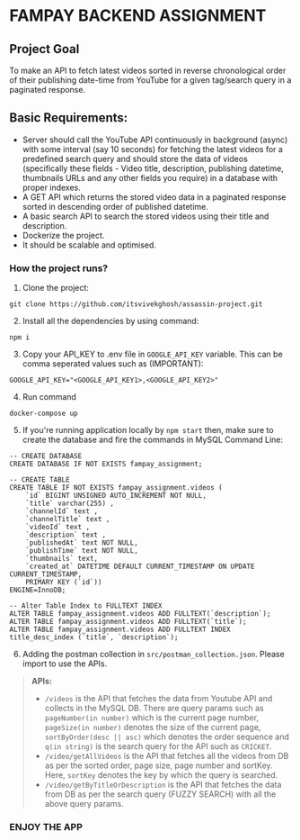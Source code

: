 # FAMPAY BACKEND ASSIGNMENT

## Project Goal

To make an API to fetch latest videos sorted in reverse chronological order of their publishing date-time from YouTube for a given tag/search query in a paginated response.

## Basic Requirements:

- Server should call the YouTube API continuously in background (async) with some interval (say 10 seconds) for fetching the latest videos for a predefined search query and should store the data of videos (specifically these fields - Video title, description, publishing datetime, thumbnails URLs and any other fields you require) in a database with proper indexes.
- A GET API which returns the stored video data in a paginated response sorted in descending order of published datetime.
- A basic search API to search the stored videos using their title and description.
- Dockerize the project.
- It should be scalable and optimised.

### How the project runs?

1. Clone the project:

```
git clone https://github.com/itsvivekghosh/assassin-project.git
```

2. Install all the dependencies by using command:

```
npm i
```

3. Copy your API_KEY to .env file in `GOOGLE_API_KEY` variable. This can be comma seperated values such as (IMPORTANT):

```
GOOGLE_API_KEY="<GOOGLE_API_KEY1>,<GOOGLE_API_KEY2>"
```

4. Run command

```
docker-compose up
```

5. If you're running application locally by `npm start` then, make sure to create the database and fire the commands in MySQL Command Line:

```
-- CREATE DATABASE
CREATE DATABASE IF NOT EXISTS fampay_assignment;

-- CREATE TABLE
CREATE TABLE IF NOT EXISTS fampay_assignment.videos (
	`id` BIGINT UNSIGNED AUTO_INCREMENT NOT NULL,
	`title` varchar(255) ,
	`channelId` text ,
	`channelTitle` text ,
	`videoId` text ,
	`description` text ,
	`publishedAt` text NOT NULL,
	`publishTime` text NOT NULL,
	`thumbnails` text,
    `created_at` DATETIME DEFAULT CURRENT_TIMESTAMP ON UPDATE CURRENT_TIMESTAMP,
	PRIMARY KEY (`id`))
ENGINE=InnoDB;

-- Alter Table Index to FULLTEXT INDEX
ALTER TABLE fampay_assignment.videos ADD FULLTEXT(`description`);
ALTER TABLE fampay_assignment.videos ADD FULLTEXT(`title`);
ALTER TABLE fampay_assignment.videos ADD FULLTEXT INDEX title_desc_index (`title`, `description`);
```

6. Adding the postman collection in `src/postman_collection.json`. Please import to use the APIs.

> **APIs:**
>
> - `/videos` is the API that fetches the data from Youtube API and collects in the MySQL DB. There are query params such as `pageNumber(in number)` which is the current page number, `pageSize(in number)` denotes the size of the current page, `sortByOrder(desc || asc)` which denotes the order sequence and `q(in string)` is the search query for the API such as `CRICKET`.
> - `/video/getAllVideos` is the API that fetches all the videos from DB as per the sorted order, page size, page number and sortKey. Here, `sortKey` denotes the key by which the query is searched.
> - `/video/getByTitleOrDescription` is the API that fetches the data from DB as per the search query (FUZZY SEARCH) with all the above query params.

### ENJOY THE APP
